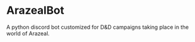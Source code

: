 # ArazealBot

A python discord bot customized for D&D campaigns taking place in the world of Arazeal.